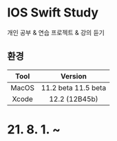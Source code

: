 # IOS Swift Study
개인 공부 & 연습 프로젝트 & 강의 듣기

## 환경
| Tool | Version |
|:------:|:------:|
| MacOS | 11.2 beta 11.5 beta |
| Xcode | 12.2 (12B45b) |

# 21. 8. 1. ~
